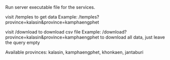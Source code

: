 Run server executable file for the services.

visit /temples to get data
Example: /temples?province=kalasin&province=kamphaengphet		

visit /download to download csv file
Example: /download?province=kalasin&province=kamphaengphet
to download all data, just leave the query empty

Available provinces:
kalasin, kamphaengphet, khonkaen, jantaburi
